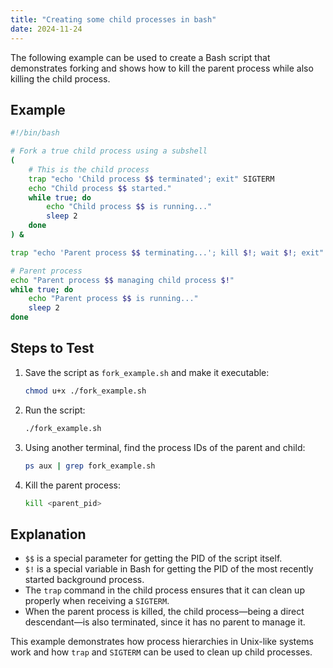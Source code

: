 ```yaml
---
title: "Creating some child processes in bash"
date: 2024-11-24
---
```


The following example can be used to create a Bash script that demonstrates forking and shows how to kill the parent process while also killing the child process.

## Example

```bash
#!/bin/bash

# Fork a true child process using a subshell
(
    # This is the child process
    trap "echo 'Child process $$ terminated'; exit" SIGTERM
    echo "Child process $$ started."
    while true; do
        echo "Child process $$ is running..."
        sleep 2
    done
) &

trap "echo 'Parent process $$ terminating...'; kill $!; wait $!; exit" SIGTERM

# Parent process
echo "Parent process $$ managing child process $!"
while true; do
    echo "Parent process $$ is running..."
    sleep 2
done
```

## Steps to Test

1. Save the script as `fork_example.sh` and make it executable:

    ```bash
    chmod u+x ./fork_example.sh
    ```

2. Run the script:

    ```bash
    ./fork_example.sh
    ```

3. Using another terminal, find the process IDs of the parent and child:

    ```bash
    ps aux | grep fork_example.sh
    ```

4. Kill the parent process:

    ```bash
    kill <parent_pid>
    ```

## Explanation

- `$$` is a special parameter for getting the PID of the script itself.
- `$!` is a special variable in Bash for getting the PID of the most recently started background process.
- The `trap` command in the child process ensures that it can clean up properly when receiving a `SIGTERM`.
- When the parent process is killed, the child process—being a direct descendant—is also terminated, since it has no parent to manage it.

This example demonstrates how process hierarchies in Unix-like systems work and how `trap` and `SIGTERM` can be used to clean up child processes.
